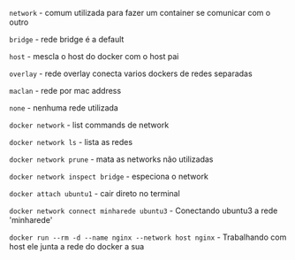 `network` - comum utilizada para fazer um container se comunicar com o outro

`bridge` - rede bridge é a default

`host` - mescla o host do docker com o host pai

`overlay` - rede overlay conecta varios dockers de redes separadas

`maclan` - rede por mac address

`none` - nenhuma rede utilizada

`docker network` - list commands de network

`docker network ls` - lista as redes

`docker network prune` - mata as networks não utilizadas

`docker network inspect bridge` - especiona o network

`docker attach ubuntu1` - cair direto no terminal

`docker network connect minharede ubuntu3` - Conectando ubuntu3 a rede 'minharede'

`docker run --rm -d --name nginx --network host nginx` - Trabalhando com host ele junta a rede do docker a sua
